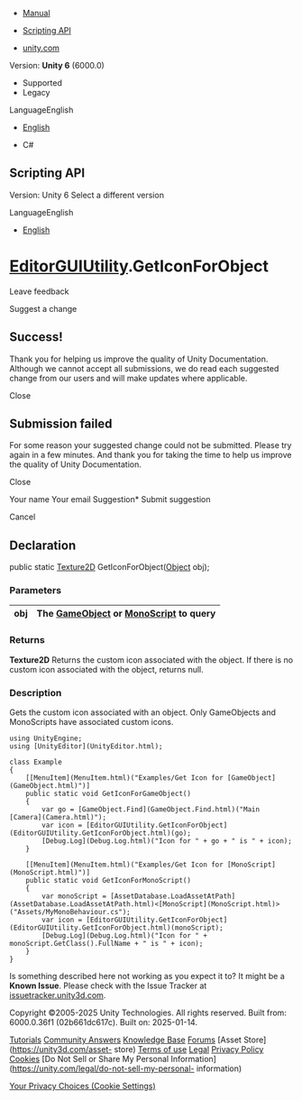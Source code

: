 [ ]()

  * [Manual](../Manual/index.html)
  * [Scripting API](../ScriptReference/index.html)

  * [unity.com](https://unity.com/)

Version: **Unity 6** (6000.0)

  * Supported
  * Legacy

LanguageEnglish

  * [English]()

  * C#

[ ](https://docs.unity3d.com)

## Scripting API

Version: Unity 6 Select a different version

LanguageEnglish

  * [English]()

#  [EditorGUIUtility](EditorGUIUtility.html).GetIconForObject

Leave feedback

Suggest a change

## Success!

Thank you for helping us improve the quality of Unity Documentation. Although
we cannot accept all submissions, we do read each suggested change from our
users and will make updates where applicable.

Close

## Submission failed

For some reason your suggested change could not be submitted. Please <a>try
again</a> in a few minutes. And thank you for taking the time to help us
improve the quality of Unity Documentation.

Close

Your name Your email Suggestion* Submit suggestion

Cancel

[ ]()

## Declaration

public static [Texture2D](Texture2D.html)
GetIconForObject([Object](Object.html) obj);

### Parameters

obj | The [GameObject](GameObject.html) or [MonoScript](MonoScript.html) to query  
---|---  
  
### Returns

**Texture2D** Returns the custom icon associated with the object. If there is
no custom icon associated with the object, returns null.

### Description

Gets the custom icon associated with an object. Only GameObjects and
MonoScripts have associated custom icons.

    
    
    using UnityEngine;
    using [UnityEditor](UnityEditor.html);  
      
    class Example
    {
        [[MenuItem](MenuItem.html)("Examples/Get Icon for [GameObject](GameObject.html)")]
        public static void GetIconForGameObject()
        {
            var go = [GameObject.Find](GameObject.Find.html)("Main [Camera](Camera.html)");
            var icon = [EditorGUIUtility.GetIconForObject](EditorGUIUtility.GetIconForObject.html)(go);
            [Debug.Log](Debug.Log.html)("Icon for " + go + " is " + icon);
        }  
      
        [[MenuItem](MenuItem.html)("Examples/Get Icon for [MonoScript](MonoScript.html)")]
        public static void GetIconForMonoScript()
        {
            var monoScript = [AssetDatabase.LoadAssetAtPath](AssetDatabase.LoadAssetAtPath.html)<[MonoScript](MonoScript.html)>("Assets/MyMonoBehaviour.cs");
            var icon = [EditorGUIUtility.GetIconForObject](EditorGUIUtility.GetIconForObject.html)(monoScript);
            [Debug.Log](Debug.Log.html)("Icon for " + monoScript.GetClass().FullName + " is " + icon);
        }
    }
    

Is something described here not working as you expect it to? It might be a
**Known Issue**. Please check with the Issue Tracker at
[issuetracker.unity3d.com](https://issuetracker.unity3d.com).

Copyright ©2005-2025 Unity Technologies. All rights reserved. Built from:
6000.0.36f1 (02b661dc617c). Built on: 2025-01-14.

[Tutorials](https://unity3d.com/learn) [Community
Answers](https://answers.unity3d.com) [Knowledge
Base](https://support.unity3d.com/hc/en-us)
[Forums](https://forum.unity3d.com) [Asset Store](https://unity3d.com/asset-
store) [Terms of use](https://docs.unity3d.com/Manual/TermsOfUse.html)
[Legal](https://unity.com/legal) [Privacy
Policy](https://unity.com/legal/privacy-policy)
[Cookies](https://unity.com/legal/cookie-policy) [Do Not Sell or Share My
Personal Information](https://unity.com/legal/do-not-sell-my-personal-
information)

[Your Privacy Choices (Cookie Settings)](javascript:void\(0\);)


